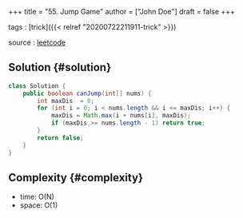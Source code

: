 +++
title = "55. Jump Game"
author = ["John Doe"]
draft = false
+++

tags
: [trick]({{< relref "20200722211911-trick" >}})

source
: [leetcode](https://leetcode.com/problems/jump-game/)


## Solution {#solution}

```java
class Solution {
    public boolean canJump(int[] nums) {
        int maxDis  = 0;
        for (int i = 0; i < nums.length && i <= maxDis; i++) {
            maxDis = Math.max(i + nums[i], maxDis);
            if (maxDis >= nums.length - 1) return true;
        }
        return false;
    }
}
```


## Complexity {#complexity}

-   time: O(N)
-   space: O(1)
